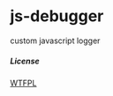 js-debugger
===========

custom javascript logger

##### License
[WTFPL](http://www.wtfpl.net/ "Do What the Fuck You Want to Public License")
